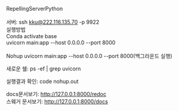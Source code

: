 RepellingServerPython<br><br>
서버: ssh kku@222.116.135.70 -p 9922<br>
실행방법<br>
Conda activate base<br> 
uvicorn main:app --host 0.0.0.0 --port 8000<br><br>
Nohup uvicorn main:app --host 0.0.0.0 --port 8000(백그라운드 실행)

새로운 쉘: ps -ef | grep uvicorn

실행결과 확인: code nohup.out

docs문서보기: http://127.0.0.1:8000/redoc<br>
스웨거 문서보기: http://127.0.0.1:8000/docs<br>
